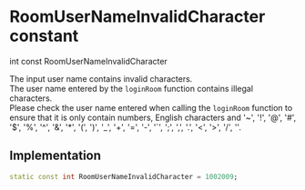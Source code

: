 


# RoomUserNameInvalidCharacter constant







int const RoomUserNameInvalidCharacter
  




<p>The input user name contains invalid characters. <br>The user name entered by the <code>loginRoom</code> function contains illegal characters.<br>Please check the user name entered when calling the <code>loginRoom</code> function to ensure that it is only contain numbers, English characters and '~', '!', '@', '#', '$', '%', '^', '&amp;', '*', '(', ')', '_', '+', '=', '-', '`', ';', ',', '.', '&lt;', '&gt;', '/', ''.</p>



## Implementation

```dart
static const int RoomUserNameInvalidCharacter = 1002009;
```







